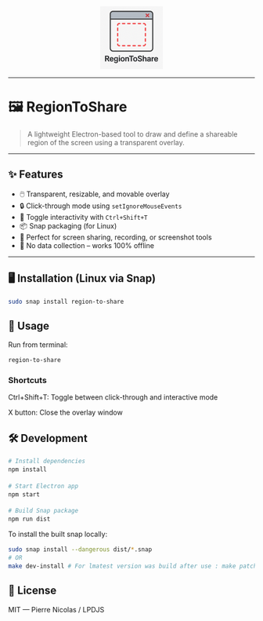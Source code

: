 <p align="center">
  <img src="build/icon.png" alt="RegionToShare Icon" width="128"/>
</p>

---

# 🖼️ RegionToShare

> A lightweight Electron-based tool to draw and define a shareable region of the screen using a transparent overlay.

---

## ✨ Features

- 🖱️ Transparent, resizable, and movable overlay
- 🔒 Click-through mode using `setIgnoreMouseEvents`
- 🎹 Toggle interactivity with `Ctrl+Shift+T`
- 📦 Snap packaging (for Linux)
- 🧩 Perfect for screen sharing, recording, or screenshot tools
- 🔐 No data collection – works 100% offline

---

## 🖥️ Installation (Linux via Snap)

```bash
sudo snap install region-to-share
```

## 🚀 Usage

Run from terminal:

```bash
region-to-share
```

### Shortcuts

Ctrl+Shift+T: Toggle between click-through and interactive mode

X button: Close the overlay window

## 🛠️ Development

```bash
# Install dependencies
npm install

# Start Electron app
npm start

# Build Snap package
npm run dist
```

To install the built snap locally:

```bash
sudo snap install --dangerous dist/*.snap
# OR
make dev-install # For lmatest version was build after use : make patch
```

## 📄 License

MIT — Pierre Nicolas / LPDJS
